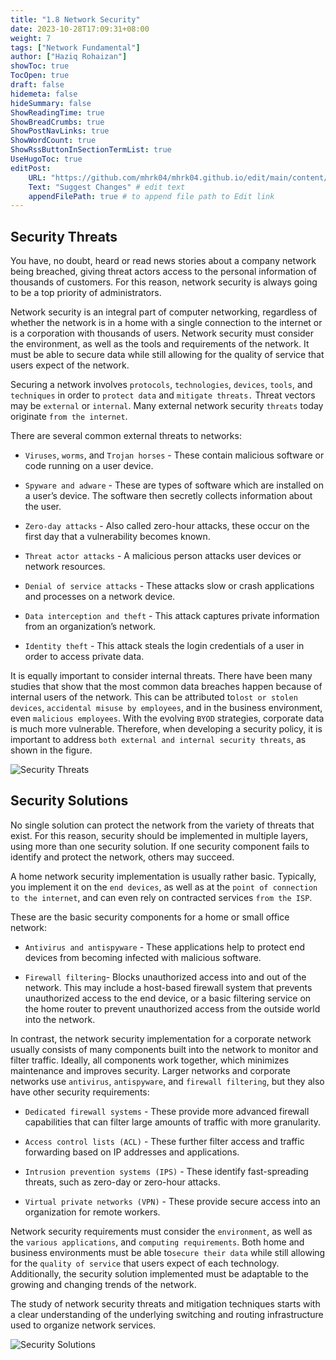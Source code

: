```yaml
---
title: "1.8 Network Security"
date: 2023-10-28T17:09:31+08:00
weight: 7
tags: ["Network Fundamental"]
author: ["Haziq Rohaizan"]
showToc: true
TocOpen: true
draft: false
hidemeta: false
hideSummary: false
ShowReadingTime: true
ShowBreadCrumbs: true
ShowPostNavLinks: true
ShowWordCount: true
ShowRssButtonInSectionTermList: true
UseHugoToc: true
editPost:
    URL: "https://github.com/mhrk04/mhrk04.github.io/edit/main/content/"
    Text: "Suggest Changes" # edit text
    appendFilePath: true # to append file path to Edit link
---
```


## Security Threats

You have, no doubt, heard or read news stories about a company network being breached, giving threat actors access to the personal information of thousands of customers. For this reason, network security is always going to be a top priority of administrators.

Network security is an integral part of computer networking, regardless of whether the network is in a home with a single connection to the internet or is a corporation with thousands of users. Network security must consider the environment, as well as the tools and requirements of the network. It must be able to secure data while still allowing for the quality of service that users expect of the network.

Securing a network involves `protocols`, `technologies`, `devices`, `tools`, and `techniques` in order to `protect data` and `mitigate threats.` Threat vectors may be `external` or `internal`. Many external network security `threats` today originate `from the internet`.

There are several common external threats to networks:

- `Viruses`, `worms`, and `Trojan horses` - These contain malicious software or code running on a user device.

- `Spyware and adware` - These are types of software which are installed on a user’s device. The software then secretly collects information about the user.

- `Zero-day attacks` - Also called zero-hour attacks, these occur on the first day that a vulnerability becomes known.

- `Threat actor attacks` - A malicious person attacks user devices or network resources.

- `Denial of service attacks` - These attacks slow or crash applications and processes on a network device.

- `Data interception and theft` - This attack captures private information from an organization’s network.

- `Identity theft` - This attack steals the login credentials of a user in order to access private data.

It is equally important to consider internal threats. There have been many studies that show that the most common data breaches happen because of internal users of the network. This can be attributed to`lost or stolen devices`, `accidental misuse by employees`, and in the business environment, even `malicious employees`. With the evolving `BYOD` strategies, corporate data is much more vulnerable. Therefore, when developing a security policy, it is important to address `both external and internal security threats`, as shown in the figure.

![Security Threats](/img/net-funda/1.8/1.8.1.png)

## Security Solutions

No single solution can protect the network from the variety of threats that exist. For this reason, security should be implemented in multiple layers, using more than one security solution. If one security component fails to identify and protect the network, others may succeed.

A home network security implementation is usually rather basic. Typically, you implement it on the `end devices`, as well as at the `point of connection to the internet`, and can even rely on contracted services `from the ISP`.

These are the basic security components for a home or small office network:

- `Antivirus and antispyware` - These applications help to protect end devices from becoming infected with malicious software.

- `Firewall filtering`- Blocks unauthorized access into and out of the network. This may include a host-based firewall system that prevents unauthorized access to the end device, or a basic filtering service on the home router to prevent unauthorized access from the outside world into the network.

In contrast, the network security implementation for a corporate network usually consists of many components built into the network to monitor and filter traffic. Ideally, all components work together, which minimizes maintenance and improves security. Larger networks and corporate networks use `antivirus`, `antispyware`, and `firewall filtering`, but they also have other security requirements:

- `Dedicated firewall systems` - These provide more advanced firewall capabilities that can filter large amounts of traffic with more granularity.

- `Access control lists (ACL)` - These further filter access and traffic forwarding based on IP addresses and applications.

- `Intrusion prevention systems (IPS)` - These identify fast-spreading threats, such as zero-day or zero-hour attacks.

- `Virtual private networks (VPN)` - These provide secure access into an organization for remote workers.

Network security requirements must consider the `environment`, as well as the `various applications`, and `computing requirements`. Both home and business environments must be able to`secure their data` while still allowing for the `quality of service` that users expect of each technology. Additionally, the security solution implemented must be adaptable to the growing and changing trends of the network.

The study of network security threats and mitigation techniques starts with a clear understanding of the underlying switching and routing infrastructure used to organize network services.

![Security Solutions](/img/net-funda/1.8/1.8.2.png)

